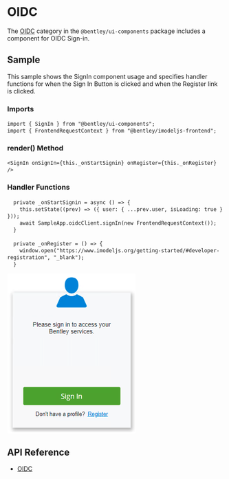 # OIDC

The [OIDC]($ui-components:OIDC) category in the `@bentley/ui-components` package includes
a component for OIDC Sign-in.

## Sample

This sample shows the SignIn component usage and specifies handler
functions for when the Sign In Button is clicked and when the
Register link is clicked.

### Imports

```tsx
import { SignIn } from "@bentley/ui-components";
import { FrontendRequestContext } from "@bentley/imodeljs-frontend";
```

### render() Method

```tsx
<SignIn onSignIn={this._onStartSignin} onRegister={this._onRegister} />
```

### Handler Functions

```tsx
  private _onStartSignin = async () => {
    this.setState((prev) => ({ user: { ...prev.user, isLoading: true } }));
    await SampleApp.oidcClient.signIn(new FrontendRequestContext());
  }

  private _onRegister = () => {
    window.open("https://www.imodeljs.org/getting-started/#developer-registration", "_blank");
  }
```

![SignIn](./images/SignIn.png "SignIn Component")

## API Reference

* [OIDC]($ui-components:OIDC)
